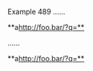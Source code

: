 Example 489
......

**a<http://foo.bar/?q=**>

......

<p>**a<a href="http://foo.bar/?q=**">http://foo.bar/?q=**</a></p>
